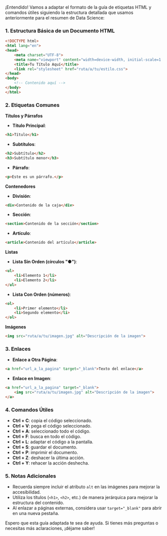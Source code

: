 ¡Entendido! Vamos a adaptar el formato de la guía de etiquetas HTML y comandos útiles siguiendo la estructura detallada que usamos anteriormente para el resumen de Data Science:

### 1. Estructura Básica de un Documento HTML

```html
<!DOCTYPE html>
<html lang="en">
<head>
    <meta charset="UTF-8">
    <meta name="viewport" content="width=device-width, initial-scale=1.0">
    <title>Tu Título Aquí</title>
    <link rel="stylesheet" href="ruta/a/tu/estilo.css">
</head>
<body>
    <!-- Contenido aquí -->
</body>
</html>
```

### 2. Etiquetas Comunes

**Títulos y Párrafos**
- **Título Principal**: 
```html
<h1>Título</h1>
```
- **Subtítulos**: 
```html
<h2>Subtítulo</h2>
<h3>Subtítulo menor</h3>
```
- **Párrafo**: 
```html
<p>Este es un párrafo.</p>
```

**Contenedores**
- **División**: 
```html
<div>Contenido de la caja</div>
```
- **Sección**: 
```html
<section>Contenido de la sección</section>
```
- **Artículo**: 
```html
<article>Contenido del artículo</article>
```

**Listas**
- **Lista Sin Orden (círculos "●")**: 
```html
<ul>
    <li>Elemento 1</li>
    <li>Elemento 2</li>
</ul>
```
- **Lista Con Orden (números)**: 
```html
<ol>
    <li>Primer elemento</li>
    <li>Segundo elemento</li>
</ol>
```

**Imágenes**
```html
<img src="ruta/a/tu/imagen.jpg" alt="Descripción de la imagen">
```

### 3. Enlaces

- **Enlace a Otra Página**: 
```html
<a href="url_a_la_pagina" target="_blank">Texto del enlace</a>
```
- **Enlace en Imagen**: 
```html
<a href="url_a_la_pagina" target="_blank">
    <img src="ruta/a/tu/imagen.jpg" alt="Descripción de la imagen">
</a>
```

### 4. Comandos Útiles

- **Ctrl + C**: copia el código seleccionado.
- **Ctrl + V**: pega el código seleccionado.
- **Ctrl + A**: seleccionado todo el código.
- **Ctrl + F**: busca en todo el código.
- **Ctrl + L**: adaptar el código a la pantalla.
- **Ctrl + S**: guardar el documento.
- **Ctrl + P**: imprimir el documento.
- **Ctrl + Z**: deshacer la última acción.
- **Ctrl + Y**: rehacer la acción deshecha.

### 5. Notas Adicionales

- Recuerda siempre incluir el atributo `alt` en las imágenes para mejorar la accesibilidad.
- Utiliza los títulos (`<h1>`, `<h2>`, etc.) de manera jerárquica para mejorar la estructura del contenido.
- Al enlazar a páginas externas, considera usar `target="_blank"` para abrir en una nueva pestaña.

Espero que esta guía adaptada te sea de ayuda. Si tienes más preguntas o necesitas más aclaraciones, ¡déjame saber!
